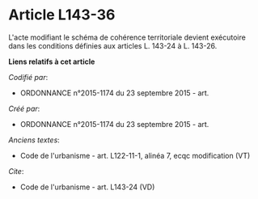 # Article L143-36

L'acte modifiant le schéma de cohérence territoriale devient exécutoire dans les conditions définies aux articles L. 143-24 à
L. 143-26.

**Liens relatifs à cet article**

_Codifié par_:

  - ORDONNANCE n°2015-1174 du 23 septembre 2015 - art.

_Créé par_:

  - ORDONNANCE n°2015-1174 du 23 septembre 2015 - art.

_Anciens textes_:

  - Code de l'urbanisme - art. L122-11-1, alinéa 7, ecqc modification (VT)

_Cite_:

  - Code de l'urbanisme - art. L143-24 (VD)
